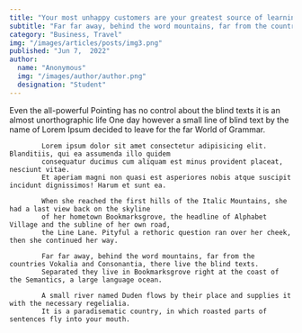 ```yaml
---
title: "Your most unhappy customers are your greatest source of learning"
subtitle: "Far far away, behind the word mountains, far from the countries Vokalia and Consonantia, there live the blind texts."
category: "Business, Travel"
img: "/images/articles/posts/img3.png"
published: "Jun 7,  2022"
author:
  name: "Anonymous"
  img: "/images/author/author.png"
  designation: "Student"
---
```

Even the all-powerful Pointing has no control about the blind texts it is an almost unorthographic life One day however a small line of blind 
            text by the name of Lorem Ipsum decided to leave for the far World of Grammar.

            Lorem ipsum dolor sit amet consectetur adipisicing elit. Blanditiis, qui ea assumenda illo quidem 
            consequatur ducimus cum aliquam est minus provident placeat, nesciunt vitae. 
            Et aperiam magni non quasi est asperiores nobis atque suscipit incidunt dignissimos! Harum et sunt ea.

            When she reached the first hills of the Italic Mountains, she had a last view back on the skyline 
            of her hometown Bookmarksgrove, the headline of Alphabet Village and the subline of her own road, 
            the Line Lane. Pityful a rethoric question ran over her cheek, then she continued her way.

            Far far away, behind the word mountains, far from the countries Vokalia and Consonantia, there live the blind texts.
            Separated they live in Bookmarksgrove right at the coast of the Semantics, a large language ocean.

            A small river named Duden flows by their place and supplies it with the necessary regelialia. 
            It is a paradisematic country, in which roasted parts of sentences fly into your mouth.
